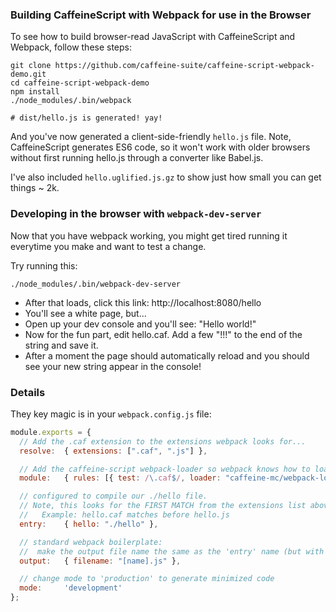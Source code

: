 ### Building CaffeineScript with Webpack for use in the Browser

To see how to build browser-read JavaScript with CaffeineScript and Webpack, follow these steps:

```shell
git clone https://github.com/caffeine-suite/caffeine-script-webpack-demo.git
cd caffeine-script-webpack-demo
npm install
./node_modules/.bin/webpack

# dist/hello.js is generated! yay!
```

And you've now generated a client-side-friendly `hello.js` file. Note, CaffeineScript generates ES6 code, so it won't work with older browsers without first running hello.js through a converter like Babel.js.

I've also included `hello.uglified.js.gz` to show just how small you can get things ~ 2k.

### Developing in the browser with `webpack-dev-server`

Now that you have webpack working, you might get tired running it everytime you make and want to test a change.

Try running this:

```shell
./node_modules/.bin/webpack-dev-server
```

* After that loads, click this link: http://localhost:8080/hello
* You'll see a white page, but...
* Open up your dev console and you'll see: "Hello world!"
* Now for the fun part, edit hello.caf. Add a few "!!!" to the end of the string and save it.
* After a moment the page should automatically reload and you should see your new string appear in the console!

### Details

They key magic is in your `webpack.config.js` file:

```javascript
module.exports = {
  // Add the .caf extension to the extensions webpack looks for...
  resolve:  { extensions: [".caf", ".js"] },

  // Add the caffeine-script webpack-loader so webpack knows how to load caf files...
  module:   { rules: [{ test: /\.caf$/, loader: "caffeine-mc/webpack-loader" }]},

  // configured to compile our ./hello file.
  // Note, this looks for the FIRST MATCH from the extensions list above:
  //   Example: hello.caf matches before hello.js
  entry:    { hello: "./hello" },

  // standard webpack boilerplate:
  //  make the output file name the same as the 'entry' name (but with .js)
  output:   { filename: "[name].js" },

  // change mode to 'production' to generate minimized code
  mode:     'development'
};
```